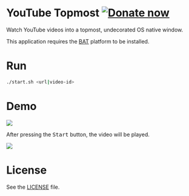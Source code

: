 YouTube Topmost [![Donate now][donate-now]][paypal-donations]
===============

Watch YouTube videos into a topmost, undecorated OS native window.

This application requires the [BAT](https://github.com/IonicaBizau/bat) platform to be installed.

# Run

```sh
./start.sh <url|video-id>
```

# Demo

![](http://i.imgur.com/fwL6Rn7.png)

After pressing the <kbd>Start</kbd> button, the video will be played.

![](http://i.imgur.com/N54Port.png)

# License
See the [LICENSE](/LICENSE) file.

[paypal-donations]: https://www.paypal.com/cgi-bin/webscr?cmd=_s-xclick&hosted_button_id=MG98D7NPFZ3MG
[donate-now]: http://i.imgur.com/jioicaN.png
